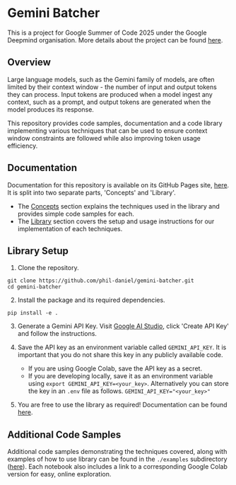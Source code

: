 # Gemini Batcher

This is a project for Google Summer of Code 2025 under the Google Deepmind organisation. More details about the project can be found [here](https://summerofcode.withgoogle.com/programs/2025/projects/QwrjzUxs).

## Overview

Large language models, such as the Gemini family of models, are often limited by their context window - the number of input and output tokens they can process. Input tokens are produced when a model ingest any context, such as a prompt, and output tokens are generated when the model produces its response.

This repository provides code samples, documentation and a code library implementing various techniques that can be used to ensure context window constraints are followed while also improving token usage efficiency.

## Documentation

Documentation for this repository is available on its GitHub Pages site, [here](https://phil-daniel.github.io/gemini-batcher/). It is split into two separate parts, 'Concepts' and 'Library'.
- The [Concepts](https://phil-daniel.github.io/gemini-batcher/concepts/) section explains the techniques used in the library and provides simple code samples for each.
- The [Library](https://phil-daniel.github.io/gemini-batcher/library/) section covers the setup and usage instructions for our implementation of each techniques.

## Library Setup

1. Clone the repository.
```
git clone https://github.com/phil-daniel/gemini-batcher.git
cd gemini-batcher
```

2. Install the package and its required dependencies.
```
pip install -e .
```

3. Generate a Gemini API Key.
    Visit [Google AI Studio](https://aistudio.google.com/apikey), click 'Create API Key' and follow the instructions.

4. Save the API key as an environment variable called `GEMINI_API_KEY`. It is important that you do not share this key in any publicly available code.
    - If you are using Google Colab, save the API key as a secret.
    - If you are developing locally, save it as an environment variable using `export GEMINI_API_KEY=<your_key>`. Alternatively you can store the key in an `.env` file as follows. `GEMINI_API_KEY="<your_key>"`

5. You are free to use the library as required! Documentation can be found [here](https://phil-daniel.github.io/gemini-batcher/library/).

## Additional Code Samples

Additional code samples demonstrating the techniques covered, along with examples of how to use library can be found in the `./examples` subdirectory ([here](https://github.com/phil-daniel/gemini-batcher/examples](https://github.com/phil-daniel/gemini-batcher/tree/main/examples))). Each notebook also includes a link to a corresponding Google Colab version for easy, online exploration.
